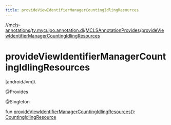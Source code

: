 ```yaml
---
title: provideViewIdentifierManagerCountingIdlingResources
---
```

//[mcls-annotations](../../../index.html)/[tv.mycujoo.annotation.di](../index.html)/[MCLSAnnotationProvides](index.html)/[provideViewIdentifierManagerCountingIdlingResources](provide-view-identifier-manager-counting-idling-resources.html)



# provideViewIdentifierManagerCountingIdlingResources



[androidJvm]\




@Provides



@Singleton



fun [provideViewIdentifierManagerCountingIdlingResources](provide-view-identifier-manager-counting-idling-resources.html)(): [CountingIdlingResource](https://developer.android.com/reference/kotlin/androidx/test/espresso/idling/CountingIdlingResource.html)




